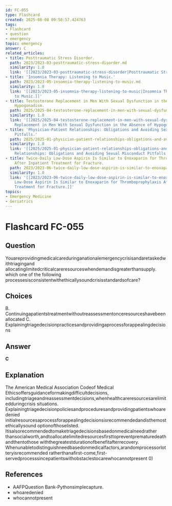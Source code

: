 ```yaml
---
id: FC-055
type: Flashcard
created: 2025-08-08 09:58:57.424763
tags:
- Flashcard
- question
- emergency
topic: emergency
answer: C
related_articles:
- title: Posttraumatic Stress Disorder.
  path: 2023/2023-03-posttraumatic-stress-disorder.md
  similarity: 1.0
  link: '[[2023/2023-03-posttraumatic-stress-disorder|Posttraumatic Stress Disorder.]]'
- title: 'Insomnia Therapy: Listening to Music.'
  path: 2023/2023-05-insomnia-therapy-listening-to-music.md
  similarity: 1.0
  link: '[[2023/2023-05-insomnia-therapy-listening-to-music|Insomnia Therapy: Listening
    to Music.]]'
- title: Testosterone Replacement in Men With Sexual Dysfunction in the Absence of
    Hypogonadism.
  path: 2025/2025-04-testosterone-replacement-in-men-with-sexual-dysfunction-in-t.md
  similarity: 1.0
  link: '[[2025/2025-04-testosterone-replacement-in-men-with-sexual-dysfunction-in-t|Testosterone
    Replacement in Men With Sexual Dysfunction in the Absence of Hypogonadism.]]'
- title: 'Physician-Patient Relationships: Obligations and Avoiding Sexual Misconduct
    Pitfalls.'
  path: 2025/2025-01-physician-patient-relationships-obligations-and-avoiding-sex.md
  similarity: 1.0
  link: '[[2025/2025-01-physician-patient-relationships-obligations-and-avoiding-sex|Physician-Patient
    Relationships: Obligations and Avoiding Sexual Misconduct Pitfalls.]]'
- title: Twice-Daily Low-Dose Aspirin Is Similar to Enoxaparin for Thromboprophylaxis
    After Inpatient Treatment for Fracture.
  path: 2023/2023-06-twice-daily-low-dose-aspirin-is-similar-to-enoxaparin-for-th.md
  similarity: 1.0
  link: '[[2023/2023-06-twice-daily-low-dose-aspirin-is-similar-to-enoxaparin-for-th|Twice-Daily
    Low-Dose Aspirin Is Similar to Enoxaparin for Thromboprophylaxis After Inpatient
    Treatment for Fracture.]]'
topics:
- Emergency Medicine
- Geriatrics
---
```


# Flashcard FC-055

## Question

Youareprovidingmedicalcareduringanationalemergencycrisisandaretaskedwithtriagingand allocatinglimitedcriticalcareresourceswhendemandisgreaterthansupply. which one of the following processesisconsistentwithethicallysoundcrisisstandardsofcare?

## Choices

B. Continuingapatientstreatmentwithoutreassessmentonceresourceshavebeenallocated
C. Explainingtriagedecisionpracticesandprovidingaprocessforappealingdecisions

## Answer

**C**

## Explanation

The American Medical Association Codeof Medical Ethicsoffersguidanceformakingdifficultdecisions, includingtriageandreassessmentdecisions,whenhealthcareresourcesarelimitedduringcrisis situations. Explainingtriagedecisionpoliciesandproceduresandprovidingpatientswhoaredenied initialresourcesaprocessforappealingdecisionsisrecommendedandisthemostethicallysound optionofthoselisted. Itisalsorecommendedtomaketriagedecisionsbasedonmedicalneedrather thansocialworth,andtoallocatelimitedresourcesfirsttopreventprematuredeathandthentothose withthegreatestdurationofbenefitafterrecovery. Whenunabletodistinguishneedbasedonmedicalfactors,arandomprocessorlotteryisrecommended ratherthanafirst-come,first-servedprocesssincepatientswithobstaclestocarewhocannotpresent 0)

## References

- AAFPQuestion Bank-Pythonsimplecapture.
- whoaredenied
- whocannotpresent

